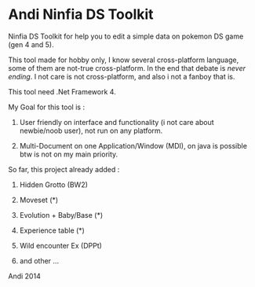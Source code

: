 Andi Ninfia DS Toolkit
======================

Ninfia DS Toolkit for help you to edit a simple data on pokemon DS game (gen 4 and 5). 

This tool made for hobby only, I know several cross-platform language, some of them are 
not-true cross-platform. In the end that debate is *never ending*. I not care is not 
cross-platform, and also i not a fanboy that is.

This tool need .Net Framework 4. 

My Goal for this tool is :

1. User friendly on interface and functionality (i not care about newbie/noob user), not 
   run on any platform.

2. Multi-Document on one Application/Window (MDI), on java is possible btw is not on my
   main priority.


So far, this project already added :

1. Hidden Grotto (BW2)

2. Moveset (*)

3. Evolution + Baby/Base (*)

4. Experience table (*)

5. Wild encounter Ex (DPPt)

6. and other ...

Andi
2014
